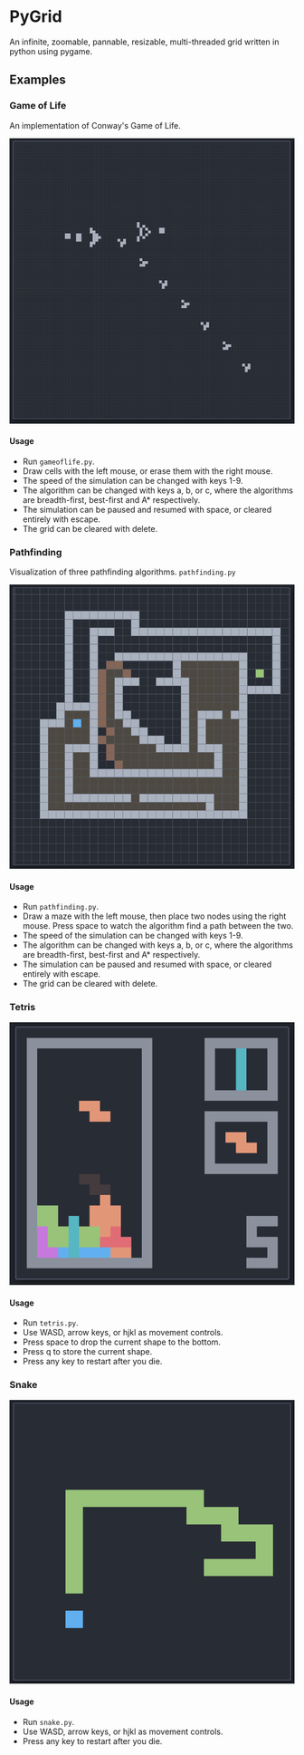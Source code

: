 # PyGrid
An infinite, zoomable, pannable, resizable, multi-threaded grid written in python using pygame.

## Examples

### Game of Life
An implementation of Conway's Game of Life.

![gameoflife_screenshot](./screenshots/gameoflife.png)

#### Usage
* Run `gameoflife.py`.
* Draw cells with the left mouse, or erase them with the right mouse.
* The speed of the simulation can be changed with keys 1-9.
* The algorithm can be changed with keys a, b, or c, where the algorithms are breadth-first, best-first and A* respectively.
* The simulation can be paused and resumed with space, or cleared entirely with escape.
* The grid can be cleared with delete.

### Pathfinding
Visualization of three pathfinding algorithms. `pathfinding.py`

![pathfinding_screenshot](./screenshots/pathfinding.png)

#### Usage
* Run `pathfinding.py`.
* Draw a maze with the left mouse, then place two nodes using the right mouse. Press space to watch the algorithm find a path between the two.
* The speed of the simulation can be changed with keys 1-9.
* The algorithm can be changed with keys a, b, or c, where the algorithms are breadth-first, best-first and A* respectively.
* The simulation can be paused and resumed with space, or cleared entirely with escape.
* The grid can be cleared with delete.

### Tetris

![tetris_screenshot](./screenshots/tetris.png)

#### Usage
* Run `tetris.py`.
* Use WASD, arrow keys, or hjkl as movement controls.
* Press space to drop the current shape to the bottom.
* Press q to store the current shape.
* Press any key to restart after you die.

### Snake

![snake_screenshot](./screenshots/snake.png)

#### Usage
* Run `snake.py`.
* Use WASD, arrow keys, or hjkl as movement controls.
* Press any key to restart after you die.
